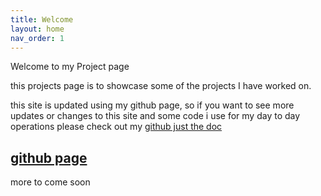```yaml
---
title: Welcome
layout: home
nav_order: 1
---
```


Welcome to my Project page

this projects page is to showcase  some of the projects I have worked on. 

this site is updated using my github page, so if you want to see more updates or changes to this site and some code i use for my day to day operations please check out my 
[github just the doc](https://github.com/Elilitha/test)

[github page](https://github.com/Elilitha)
----

more to come soon